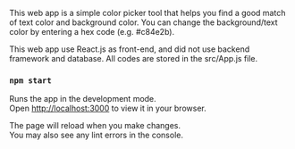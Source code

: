 This web app is a simple color picker tool that helps you find a good match of text color
and background color. You can change the background/text color by entering a
hex code (e.g. #c84e2b).

This web app use React.js as front-end, and did not use backend framework and 
database. All codes are stored in the src/App.js file.

### `npm start`

Runs the app in the development mode.\
Open [http://localhost:3000](http://localhost:3000) to view it in your browser.

The page will reload when you make changes.\
You may also see any lint errors in the console.

